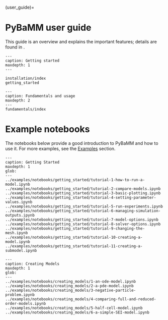 (user_guide)=

# PyBaMM user guide

This guide is an overview and explains the important features;
details are found in [](api_docs).

```{toctree}
---
caption: Getting started
maxdepth: 1
---

installation/index
getting_started
```

```{toctree}
---
caption: Fundamentals and usage
maxdepth: 2
---
fundamentals/index
```

# Example notebooks

The notebooks below provide a good introduction to PyBaMM and how to use it. For more
examples, see the [Examples](../examples/index) section.


```{nbgallery}
---
caption: Getting Started
maxdepth: 1
glob:
---
../examples/notebooks/getting_started/tutorial-1-how-to-run-a-model.ipynb
../examples/notebooks/getting_started/tutorial-2-compare-models.ipynb
../examples/notebooks/getting_started/tutorial-3-basic-plotting.ipynb
../examples/notebooks/getting_started/tutorial-4-setting-parameter-values.ipynb
../examples/notebooks/getting_started/tutorial-5-run-experiments.ipynb
../examples/notebooks/getting_started/tutorial-6-managing-simulation-outputs.ipynb
../examples/notebooks/getting_started/tutorial-7-model-options.ipynb
../examples/notebooks/getting_started/tutorial-8-solver-options.ipynb
../examples/notebooks/getting_started/tutorial-9-changing-the-mesh.ipynb
../examples/notebooks/getting_started/tutorial-10-creating-a-model.ipynb
../examples/notebooks/getting_started/tutorial-11-creating-a-submodel.ipynb
```

```{nbgallery}
---
caption: Creating Models
maxdepth: 1
glob:
---
../examples/notebooks/creating_models/1-an-ode-model.ipynb
../examples/notebooks/creating_models/2-a-pde-model.ipynb
../examples/notebooks/creating_models/3-negative-particle-problem.ipynb
../examples/notebooks/creating_models/4-comparing-full-and-reduced-order-models.ipynb
../examples/notebooks/creating_models/5-half-cell-model.ipynb
../examples/notebooks/creating_models/6-a-simple-SEI-model.ipynb
```
